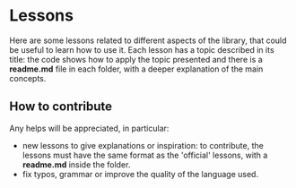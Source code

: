 # Lessons

Here are some lessons related to different aspects of the library, that could be useful to learn how to use it.
Each lesson has a topic described in its title: the code shows how to apply the topic presented and there is a **readme.md** file in each folder, with a deeper explanation of the main concepts.

## How to contribute

Any helps will be appreciated, in particular:
* new lessons to give explanations or inspiration: to contribute, the lessons must have the same format as the 'official' lessons, with a **readme.md** inside the folder.  
* fix typos, grammar or improve the quality of the language used.
